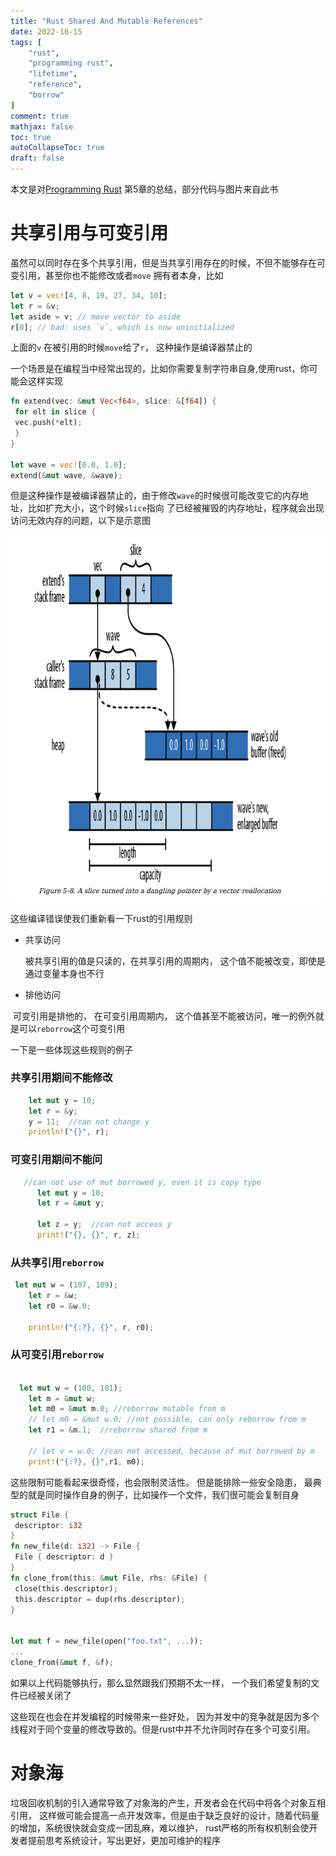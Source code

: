```yaml
---
title: "Rust Shared And Mutable References"
date: 2022-10-15
tags: [
    "rust",
    "programming rust",
    "lifetime",
	"reference",
	"borrow"
]
comment: true
mathjax: false
toc: true
autoCollapseToc: true
draft: false
---
```



 本文是对[Programming Rust](https://www.oreilly.com/library/view/programming-rust-2nd/9781492052586/) 第5章的总结，部分代码与图片来自此书



# 共享引用与可变引用

虽然可以同时存在多个共享引用，但是当共享引用存在的时候，不但不能够存在可变引用，甚至你也不能修改或者`move` 拥有者本身，比如

```rust
let v = vec![4, 8, 19, 27, 34, 10];
let r = &v;
let aside = v; // move vector to aside
r[0]; // bad: uses `v`, which is now uninitialized
```

上面的`v` 在被引用的时候`move`给了`r`， 这种操作是编译器禁止的

一个场景是在编程当中经常出现的，比如你需要复制字符串自身,使用rust，你可能会这样实现

```rust
fn extend(vec: &mut Vec<f64>, slice: &[f64]) {
 for elt in slice {
 vec.push(*elt);
 }
}

let wave = vec![0.0, 1.0];
extend(&mut wave, &wave);

```

但是这种操作是被编译器禁止的，由于修改`wave`的时候很可能改变它的内存地址，比如扩充大小，这个时候`slice`指向 了已经被摧毁的内存地址，程序就会出现访问无效内存的问题，以下是示意图

![](/sharedmut.png)

这些编译错误使我们重新看一下rust的引用规则

- 共享访问

  被共享引用的值是只读的，在共享引用的周期内， 这个值不能被改变，即使是通过变量本身也不行

- 排他访问

​				可变引用是排他的， 在可变引用周期内， 这个值甚至不能被访问，唯一的例外就是可以`reborrow`这个可变引用

一下是一些体现这些规则的例子

### 共享引用期间不能修改

```rust
    let mut y = 10;
    let r = &y;
    y = 11;  //can not change y
    println!("{}", r);
```

### 可变引用期间不能问

```rust
   //can not use of mut borrowed y, even it is copy type
      let mut y = 10;
      let r = &mut y;
      
      let z = y;  //can not access y
      print!("{}, {}", r, z);
```

### 从共享引用`reborrow`

```rust
 let mut w = (107, 109);
    let r = &w;
    let r0 = &w.0;

    println!("{:?}, {}", r, r0);
```

### 从可变引用`reborrow`

```rust

  let mut w = (100, 101);
    let m = &mut w;
    let m0 = &mut m.0; //reborrow mutable from m
    // let m0 = &mut w.0; //not possible, can only reborrow from m
    let r1 = &m.1;  //reborrow shared from m

    // let v = w.0; //can not accessed, because of mut borrowed by m
    print!("{:?}, {}",r1, m0);
```

这些限制可能看起来很奇怪，也会限制灵活性。 但是能排除一些安全隐患， 最典型的就是同时操作自身的例子，比如操作一个文件，我们很可能会复制自身

```rust
struct File {
 descriptor: i32
}
fn new_file(d: i32) -> File {
 File { descriptor: d }
}
fn clone_from(this: &mut File, rhs: &File) {
 close(this.descriptor);
 this.descriptor = dup(rhs.descriptor);
}


let mut f = new_file(open("foo.txt", ...));
...
clone_from(&mut f, &f);
```

如果以上代码能够执行，那么显然跟我们预期不太一样， 一个我们希望复制的文件已经被关闭了

这些现在也会在并发编程的时候带来一些好处， 因为并发中的竞争就是因为多个线程对于同个变量的修改导致的。但是rust中并不允许同时存在多个可变引用。



# 对象海

垃圾回收机制的引入通常导致了对象海的产生，开发者会在代码中将各个对象互相引用， 这样做可能会提高一点开发效率，但是由于缺乏良好的设计，随着代码量的增加，系统很快就会变成一团乱麻，难以维护， rust严格的所有权机制会使开发者提前思考系统设计，写出更好，更加可维护的程序
